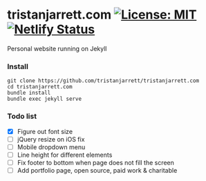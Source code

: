 # tristanjarrett.com [![License: MIT](https://img.shields.io/badge/License-MIT-blue.svg)](https://opensource.org/licenses/MIT) [![Netlify Status](https://api.netlify.com/api/v1/badges/11ba40e6-358e-4b63-9b98-fffbaa74a4b4/deploy-status)](https://app.netlify.com/sites/quizzical-keller-a112c4/deploys)

Personal website running on Jekyll

### Install
```
git clone https://github.com/tristanjarrett/tristanjarrett.com
cd tristanjarrett.com
bundle install
bundle exec jekyll serve
```

### Todo list
- [x] Figure out font size
- [ ] jQuery resize on iOS fix
- [ ] Mobile dropdown menu
- [ ] Line height for different elements
- [ ] Fix footer to bottom when page does not fill the screen
- [ ] Add portfolio page, open source, paid work & charitable
